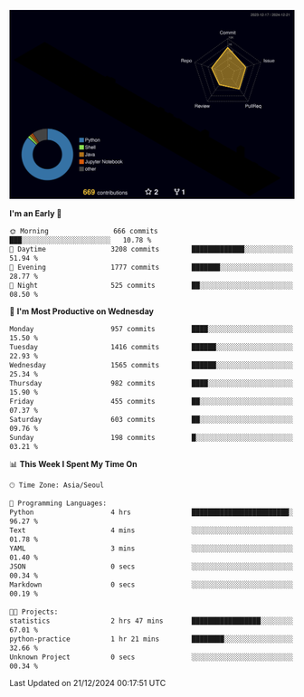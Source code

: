 <!-- ![Header](./github-header-image.png) -->

<!-- <div align="center">
  <img src="https://ziadoua.github.io/m3-Markdown-Badges/badges/FastAPI/fastapi1.svg" />&nbsp
  <img src="https://ziadoua.github.io/m3-Markdown-Badges/badges/Git/git1.svg" />&nbsp
  <img src="https://ziadoua.github.io/m3-Markdown-Badges/badges/Linux/linux2.svg" />&nbsp
  <img src="https://ziadoua.github.io/m3-Markdown-Badges/badges/PostgreSQL/postgresql3.svg" />&nbsp
  <img src="https://ziadoua.github.io/m3-Markdown-Badges/badges/Python/python3.svg" />&nbsp
</div> -->

![](./profile-3d-contrib/profile-night-rainbow.svg)

<!--START_SECTION:waka-->
**I'm an Early 🐤** 

```text
🌞 Morning                666 commits         ███░░░░░░░░░░░░░░░░░░░░░░   10.78 % 
🌆 Daytime                3208 commits        █████████████░░░░░░░░░░░░   51.94 % 
🌃 Evening                1777 commits        ███████░░░░░░░░░░░░░░░░░░   28.77 % 
🌙 Night                  525 commits         ██░░░░░░░░░░░░░░░░░░░░░░░   08.50 % 
```
📅 **I'm Most Productive on Wednesday** 

```text
Monday                   957 commits         ████░░░░░░░░░░░░░░░░░░░░░   15.50 % 
Tuesday                  1416 commits        ██████░░░░░░░░░░░░░░░░░░░   22.93 % 
Wednesday                1565 commits        ██████░░░░░░░░░░░░░░░░░░░   25.34 % 
Thursday                 982 commits         ████░░░░░░░░░░░░░░░░░░░░░   15.90 % 
Friday                   455 commits         ██░░░░░░░░░░░░░░░░░░░░░░░   07.37 % 
Saturday                 603 commits         ██░░░░░░░░░░░░░░░░░░░░░░░   09.76 % 
Sunday                   198 commits         █░░░░░░░░░░░░░░░░░░░░░░░░   03.21 % 
```


📊 **This Week I Spent My Time On** 

```text
🕑︎ Time Zone: Asia/Seoul

💬 Programming Languages: 
Python                   4 hrs               ████████████████████████░   96.27 % 
Text                     4 mins              ░░░░░░░░░░░░░░░░░░░░░░░░░   01.78 % 
YAML                     3 mins              ░░░░░░░░░░░░░░░░░░░░░░░░░   01.40 % 
JSON                     0 secs              ░░░░░░░░░░░░░░░░░░░░░░░░░   00.34 % 
Markdown                 0 secs              ░░░░░░░░░░░░░░░░░░░░░░░░░   00.19 % 

🐱‍💻 Projects: 
statistics               2 hrs 47 mins       █████████████████░░░░░░░░   67.01 % 
python-practice          1 hr 21 mins        ████████░░░░░░░░░░░░░░░░░   32.66 % 
Unknown Project          0 secs              ░░░░░░░░░░░░░░░░░░░░░░░░░   00.34 % 
```


 Last Updated on 21/12/2024 00:17:51 UTC
<!--END_SECTION:waka-->




